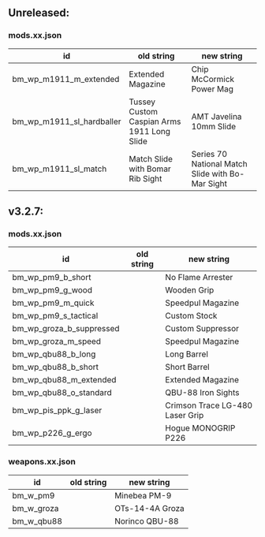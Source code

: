 ## Unreleased:

### mods.xx.json
|id|old string| new string
|--|--|--|
|bm_wp_m1911_m_extended|Extended Magazine|Chip McCormick Power Mag|
|bm_wp_m1911_sl_hardballer|Tussey Custom Caspian Arms 1911 Long Slide|AMT Javelina 10mm Slide|
|bm_wp_m1911_sl_match|Match Slide with Bomar Rib Sight|Series 70 National Match Slide with Bo-Mar Sight|

## v3.2.7:

### mods.xx.json
|id|old string| new string
|--|--|--|
|bm_wp_pm9_b_short||No Flame Arrester|
|bm_wp_pm9_g_wood||Wooden Grip|
|bm_wp_pm9_m_quick||Speedpul Magazine|
|bm_wp_pm9_s_tactical||Custom Stock|
|bm_wp_groza_b_suppressed||Custom Suppressor|
|bm_wp_groza_m_speed||Speedpul Magazine|
|bm_wp_qbu88_b_long||Long Barrel|
|bm_wp_qbu88_b_short||Short Barrel|
|bm_wp_qbu88_m_extended||Extended Magazine|
|bm_wp_qbu88_o_standard||QBU-88 Iron Sights|
|bm_wp_pis_ppk_g_laser||Crimson Trace LG-480 Laser Grip|
|bm_wp_p226_g_ergo||Hogue MONOGRIP P226|

### weapons.xx.json
|id|old string| new string
|--|--|--|
|bm_w_pm9||Minebea PM-9|
|bm_w_groza||OTs-14-4A Groza|
|bm_w_qbu88||Norinco QBU-88|
